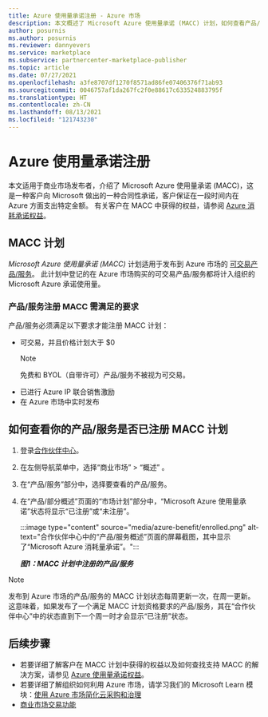 ```yaml
---
title: Azure 使用量承诺注册 - Azure 市场
description: 本文概述了 Microsoft Azure 使用量承诺 (MACC) 计划，如何查看产品/服务是否已注册 MACC 计划以及 MACC 的要求。
author: posurnis
ms.author: posurnis
ms.reviewer: dannyevers
ms.service: marketplace
ms.subservice: partnercenter-marketplace-publisher
ms.topic: article
ms.date: 07/27/2021
ms.openlocfilehash: a3fe8707df1270f8571ad86fe07406376f71ab93
ms.sourcegitcommit: 0046757af1da267fc2f0e88617c633524883795f
ms.translationtype: HT
ms.contentlocale: zh-CN
ms.lasthandoff: 08/13/2021
ms.locfileid: "121743230"
---
```

# <a name="azure-consumption-commitment-enrollment"></a>Azure 使用量承诺注册

本文适用于商业市场发布者，介绍了 Microsoft Azure 使用量承诺 (MACC)，这是一种客户向 Microsoft 做出的一种合同性承诺，客户保证在一段时间内在 Azure 方面支出特定金额。 有关客户在 MACC 中获得的权益，请参阅 [Azure 消耗承诺权益](/marketplace/azure-consumption-commitment-benefit)。

## <a name="macc-program"></a>MACC 计划

_Microsoft Azure 使用量承诺 (MACC)_ 计划适用于发布到 Azure 市场的 [可交易产品/服务](marketplace-commercial-transaction-capabilities-and-considerations.md#transact-overview)。 此计划中登记的在 Azure 市场购买的可交易产品/服务都将计入组织的 Microsoft Azure 承诺使用量。

### <a name="requirements-for-an-offer-to-be-enrolled-in-macc"></a>产品/服务注册 MACC 需满足的要求

产品/服务必须满足以下要求才能注册 MACC 计划：

- 可交易，并且价格计划大于 $0  
    > [!NOTE]
    > 免费和 BYOL（自带许可）产品/服务不被视为可交易。
- 已进行 Azure IP 联合销售激励
- 在 Azure 市场中实时发布

## <a name="how-to-see-if-your-offer-is-enrolled-in-the-macc-program"></a>如何查看你的产品/服务是否已注册 MACC 计划

1. 登录[合作伙伴中心](https://partner.microsoft.com/dashboard/home)。
1. 在左侧导航菜单中，选择“商业市场” > “概述” 。
1. 在“产品/服务”部分中，选择要查看的产品/服务。
1. 在“产品/部分概述”页面的“市场计划”部分中，“Microsoft Azure 使用量承诺”状态将显示“已注册”或“未注册”。

    :::image type="content" source="media/azure-benefit/enrolled.png" alt-text="合作伙伴中心中的“产品/服务概述”页面的屏幕截图，其中显示了“Microsoft Azure 消耗量承诺”。":::

    ***图1：MACC 计划中注册的产品/服务***

> [!NOTE]
> 发布到 Azure 市场的产品/服务的 MACC 计划状态每周更新一次，在周一更新。 这意味着，如果发布了一个满足 MACC 计划资格要求的产品/服务，其在“合作伙伴中心”中的状态直到下一个周一时才会显示“已注册”状态。

## <a name="next-steps"></a>后续步骤

- 若要详细了解客户在 MACC 计划中获得的权益以及如何查找支持 MACC 的解决方案，请参见 [Azure 使用量承诺权益](/marketplace/azure-consumption-commitment-benefit)。
- 若要详细了解组织如何利用 Azure 市场，请学习我们的 Microsoft Learn 模块：[使用 Azure 市场简化云采购和治理](/learn/modules/simplify-cloud-procurement-governance-azure-marketplace/)
- [商业市场交易功能](marketplace-commercial-transaction-capabilities-and-considerations.md#transact-publishing-option)
